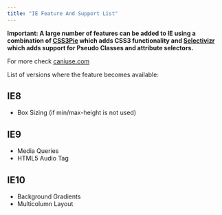 ```yaml
---
title: "IE Feature And Support List"
---
```


**Important: A large number of features can be added to IE using a combination of [CSS3Pie](http://css3pie.com/)  which adds CSS3 functionality and [Selectivizr](http://selectivizr.com/) which adds support for Pseudo Classes and attribute selectors.**

For more check [caniuse.com](http://caniuse.com)

List of versions where the feature becomes available:

## IE8

- Box Sizing (if min/max-height is not used)

## IE9

- Media Queries
- HTML5 Audio Tag

## IE10

- Background Gradients
- Multicolumn Layout